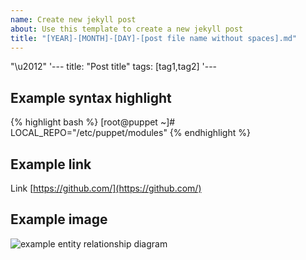 ```yaml
---
name: Create new jekyll post
about: Use this template to create a new jekyll post
title: "[YEAR]-[MONTH]-[DAY]-[post file name without spaces].md"
---
```

"\u2012"
'---
title:  "Post title"
tags: [tag1,tag2]
'---

## Example syntax highlight

{% highlight bash %}
[root@puppet ~]# LOCAL_REPO="/etc/puppet/modules"
{% endhighlight %}

## Example link

Link [https://github.com/](https://github.com/)

## Example image

![example entity relationship diagram ](/assets/2016-01-06-import_mysql_data_in_elasticsearch_server_img1.png)

